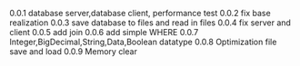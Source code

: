 0.0.1 database server,database client, performance test
0.0.2 fix base realization
0.0.3 save database to files and read in files
0.0.4 fix server and client
0.0.5 add join
0.0.6 add simple WHERE
0.0.7 Integer,BigDecimal,String,Data,Boolean datatype
0.0.8 Optimization file save and load
0.0.9 Memory clear